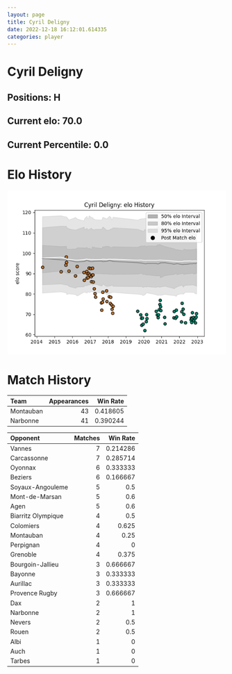 ```yaml
---  
layout: page  
title: Cyril Deligny  
date: 2022-12-18 16:12:01.614335  
categories: player  
---
```

# Cyril Deligny

## Positions: H

## Current elo: 70.0

## Current Percentile: 0.0

# Elo History


![elo history](history_CyrilDeligny.png)
# Match History


| Team      |   Appearances |   Win Rate |
|:----------|--------------:|-----------:|
| Montauban |            43 |   0.418605 |
| Narbonne  |            41 |   0.390244 |

| Opponent           |   Matches |   Win Rate |
|:-------------------|----------:|-----------:|
| Vannes             |         7 |   0.214286 |
| Carcassonne        |         7 |   0.285714 |
| Oyonnax            |         6 |   0.333333 |
| Beziers            |         6 |   0.166667 |
| Soyaux-Angouleme   |         5 |   0.5      |
| Mont-de-Marsan     |         5 |   0.6      |
| Agen               |         5 |   0.6      |
| Biarritz Olympique |         4 |   0.5      |
| Colomiers          |         4 |   0.625    |
| Montauban          |         4 |   0.25     |
| Perpignan          |         4 |   0        |
| Grenoble           |         4 |   0.375    |
| Bourgoin-Jallieu   |         3 |   0.666667 |
| Bayonne            |         3 |   0.333333 |
| Aurillac           |         3 |   0.333333 |
| Provence Rugby     |         3 |   0.666667 |
| Dax                |         2 |   1        |
| Narbonne           |         2 |   1        |
| Nevers             |         2 |   0.5      |
| Rouen              |         2 |   0.5      |
| Albi               |         1 |   0        |
| Auch               |         1 |   0        |
| Tarbes             |         1 |   0        |